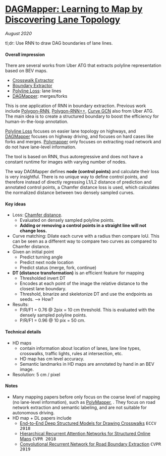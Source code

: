 # [DAGMapper: Learning to Map by Discovering Lane Topology](http://openaccess.thecvf.com/content_ICCV_2019/papers/Homayounfar_DAGMapper_Learning_to_Map_by_Discovering_Lane_Topology_ICCV_2019_paper.pdf)

_August 2020_

tl;dr: Use RNN to draw DAG boundaries of lane lines.

#### Overall impression
There are several works from Uber ATG that extracts polyline representation based on BEV maps.

- [Crosswalk Extractor](deep_structured_crosswalk.md)
- [Boundary Extractor](boundary_extractor.md)
- [Polyline Loss](hran.md): lane lines
- [DAGMapper](dagmapper.md): merges/forks

This is one application of RNN in boundary extraction. Previous work include [Polygon-RNN](http://www.cs.toronto.edu/polyrnn/poly_cvpr17/), [Polygon-RNN++](http://www.cs.toronto.edu/polyrnn/), [Curve GCN](https://openaccess.thecvf.com/content_CVPR_2019/papers/Ling_Fast_Interactive_Object_Annotation_With_Curve-GCN_CVPR_2019_paper.pdf) also from Uber ATG. The main idea is to create a structured boundary to boost the efficiency for human-in-the-loop  annotation.

[Polyline Loss](hran.md) focuses on easier lane topology on highways, and [DAGMapper](dagmapper.md) focuses on highway driving, and focuses on hard cases like forks and merges. [Polymapper](polymapper.md) only focuses on extracting road network and do not have lane-level information. 

The tool is based on RNN, thus autoregressive and does not have a constant runtime for images with varying number of nodes. 

The way DAGMapper defines **node (control points)** and calculate their loss is very insightful. There is no unique way to define control points, and therefore instead of directly regressing L1/L2 distance of prediction and annotated control points, a Chamfer distance loss is used, which calculates the normalized distance between two densely sampled curves. 

#### Key ideas
- Loss: [Chamfer distance](http://vision.cs.utexas.edu/378h-fall2015/slides/lecture4.pdf).
	- Evaluated on densely sampled polyline points. 
	- **Adding or removing a control points in a straight line will not change loss.**
- Curve matching: Dilate each curve with a radius then compare IoU. This can be seen as a different way to compare two curves as compared to Chamfer distance.
- Given an initial point
	- Predict turning angle
	- Predict next node location
	- Predict status (merge, fork, continue)
- **DT (distance transformation)** is an efficient feature for mapping
	- Thresholded invert DT
	- Encodes at each point of the image the relative distance to the closest lane boundary. 
	- Threshold, binarize and skeletonize DT and use the endpoints as seeds. --> How?
- Results: 
	- P/R/F1 = 0.76 @ 2pix = 10 cm threshold. This is evaluated with the densely sampled polyline points. 
	- P/R/F1 = 0.96 @ 10 pix = 50 cm.

#### Technical details
- HD maps 
	- contain information about location of lanes, lane line types, crosswalks, traffic lights, rules at intersection, etc. 
	- HD map has cm level accuracy.
	- Semantic landmarks in HD maps are annotated by hand in an BEV image. 
- Resolution: 5 cm / pixel

#### Notes
- Many mapping papers before only focus on the coarse level of mapping (no lane-level information), such as [PolyMapper](polymapper.md), . They focus on road network extraction and semantic labeling, and are not suitable for autonomous driving.
- HD map + DL papers include 
	- [End-to-End Deep Structured Models for Drawing Crosswalks](https://openaccess.thecvf.com/content_ECCV_2018/papers/Justin_Liang_End-to-End_Deep_Structured_ECCV_2018_paper.pdf) <kbd>ECCV 2018</kbd>
	- [Hierarchical Recurrent Attention Networks for Structured Online Maps](https://openaccess.thecvf.com/content_cvpr_2018/papers/Homayounfar_Hierarchical_Recurrent_Attention_CVPR_2018_paper.pdf) <kbd>CVPR 2018</kbd>
	- [Convolutional Recurrent Network for Road Boundary Extraction](https://openaccess.thecvf.com/content_CVPR_2019/papers/Liang_Convolutional_Recurrent_Network_for_Road_Boundary_Extraction_CVPR_2019_paper.pdf) <kbd>CVPR 2019</kbd>

